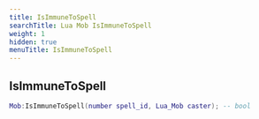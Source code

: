 ```yaml
---
title: IsImmuneToSpell
searchTitle: Lua Mob IsImmuneToSpell
weight: 1
hidden: true
menuTitle: IsImmuneToSpell
---
```

## IsImmuneToSpell
```lua
Mob:IsImmuneToSpell(number spell_id, Lua_Mob caster); -- bool
```